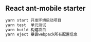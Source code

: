 ## React ant-mobile starter

```bash
yarn start 开发环境启动项目
yarn test  单元测试
yarn build 构建项目
yarn eject 暴露webpack所有配置信息
```